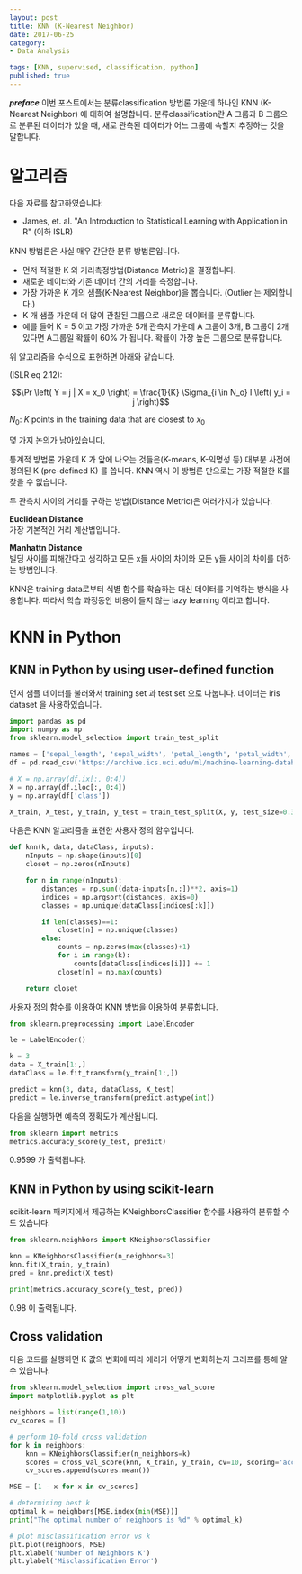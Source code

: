```yaml
---
layout: post  
title: KNN (K-Nearest Neighbor)  
date: 2017-06-25  
category:
- Data Analysis  

tags: [KNN, supervised, classification, python]  
published: true  
---
```


***preface*** 이번 포스트에서는 분류classification 방법론 가운데 하나인 KNN (K-Nearest Neighbor) 에 대하여 설명합니다. 분류classification란 A 그룹과 B 그룹으로 분류된 데이터가 있을 때, 새로 관측된 데이터가 어느 그룹에 속할지 추정하는 것을 말합니다.

# 알고리즘

다음 자료를 참고하였습니다:  
- James, et. al. "An Introduction to Statistical Learning with Application in R" (이하 ISLR)

KNN 방법론은 사실 매우 간단한 분류 방법론입니다.

- 먼저 적절한 K 와 거리측정방법(Distance Metric)을 결정합니다.
- 새로운 데이터와 기존 데이터 간의 거리를 측정합니다.
- 가장 가까운 K 개의 샘플(K-Nearest Neighbor)을 뽑습니다. (Outlier 는 제외합니다.)
- K 개 샘플 가운데 더 많이 관찰된 그룹으로 새로운 데이터를 분류합니다.
- 예를 들어 K = 5 이고 가장 가까운 5개 관측치 가운데 A 그룹이 3개, B 그룹이 2개 있다면 A그룹일 확률이 60% 가 됩니다. 확률이 가장 높은 그룹으로 분류합니다.

위 알고리즘을 수식으로 표현하면 아래와 같습니다.

(ISLR eq 2.12):

$$\Pr \left( Y = j | X = x_0 \right) = \frac{1}{K} \Sigma_{i \in N_o} I \left( y_i = j \right)$$

$N_0$: $K$ points in the training data that are closest to $x_0$

몇 가지 논의가 남아있습니다.

통계적 방법론 가운데 K 가 앞에 나오는 것들은(K-means, K-익명성 등) 대부분 사전에 정의된 K (pre-defined K) 를 씁니다.  KNN 역시 이 방법론 만으로는 가장 적절한 K를 찾을 수 없습니다.

두 관측치 사이의 거리를 구하는 방법(Distance Metric)은 여러가지가 있습니다.

**Euclidean Distance**  
가장 기본적인 거리 계산법입니다.

**Manhattn Distance**  
빌딩 사이를 피해간다고 생각하고 모든 x들 사이의 차이와 모든 y들 사이의 차이를 더하는 방법입니다.


KNN은 training data로부터 식별 함수를 학습하는 대신 데이터를 기억하는 방식을 사용합니다. 따라서 학습 과정동안 비용이 들지 않는 lazy learning 이라고 합니다.

# KNN in Python

## KNN in Python by using user-defined function

먼저 샘플 데이터를 불러와서 training set 과 test set 으로 나눕니다. 데이터는 iris dataset 을 사용하였습니다.

```python
import pandas as pd
import numpy as np
from sklearn.model_selection import train_test_split

names = ['sepal_length', 'sepal_width', 'petal_length', 'petal_width', 'class']
df = pd.read_csv('https://archive.ics.uci.edu/ml/machine-learning-databases/iris/iris.data', header=None, names=names)

# X = np.array(df.ix[:, 0:4])
X = np.array(df.iloc[:, 0:4])
y = np.array(df['class'])

X_train, X_test, y_train, y_test = train_test_split(X, y, test_size=0.33, random_state=42)
```

다음은 KNN 알고리즘을 표현한 사용자 정의 함수입니다.

```python
def knn(k, data, dataClass, inputs):
    nInputs = np.shape(inputs)[0]
    closet = np.zeros(nInputs)

    for n in range(nInputs):
        distances = np.sum((data-inputs[n,:])**2, axis=1)
        indices = np.argsort(distances, axis=0)
        classes = np.unique(dataClass[indices[:k]])

        if len(classes)==1:
            closet[n] = np.unique(classes)
        else:
            counts = np.zeros(max(classes)+1)
            for i in range(k):
                counts[dataClass[indices[i]]] += 1
            closet[n] = np.max(counts)

    return closet
```

사용자 정의 함수를 이용하여 KNN 방법을 이용하여 분류합니다.

```python
from sklearn.preprocessing import LabelEncoder

le = LabelEncoder()

k = 3
data = X_train[1:,]
dataClass = le.fit_transform(y_train[1:,])

predict = knn(3, data, dataClass, X_test)
predict = le.inverse_transform(predict.astype(int))
```

다음을 실행하면 예측의 정확도가 계산됩니다.

```python
from sklearn import metrics
metrics.accuracy_score(y_test, predict)
```

0.9599 가 출력됩니다.

## KNN in Python by using scikit-learn

scikit-learn 패키지에서 제공하는 KNeighborsClassifier 함수를 사용하여 분류할 수도 있습니다.

```python
from sklearn.neighbors import KNeighborsClassifier

knn = KNeighborsClassifier(n_neighbors=3)
knn.fit(X_train, y_train)
pred = knn.predict(X_test)

print(metrics.accuracy_score(y_test, pred))
```

0.98 이 출력됩니다.

## Cross validation

다음 코드를 실행하면 K 값의 변화에 따라 에러가 어떻게 변화하는지 그래프를 통해 알 수 있습니다.

```python
from sklearn.model_selection import cross_val_score
import matplotlib.pyplot as plt

neighbors = list(range(1,10))
cv_scores = []

# perform 10-fold cross validation
for k in neighbors:
    knn = KNeighborsClassifier(n_neighbors=k)
    scores = cross_val_score(knn, X_train, y_train, cv=10, scoring='accuracy')
    cv_scores.append(scores.mean())

MSE = [1 - x for x in cv_scores]

# determining best k
optimal_k = neighbors[MSE.index(min(MSE))]
print("The optimal number of neighbors is %d" % optimal_k)

# plot misclassification error vs k
plt.plot(neighbors, MSE)
plt.xlabel('Number of Neighbors K')
plt.ylabel('Misclassification Error')
```
